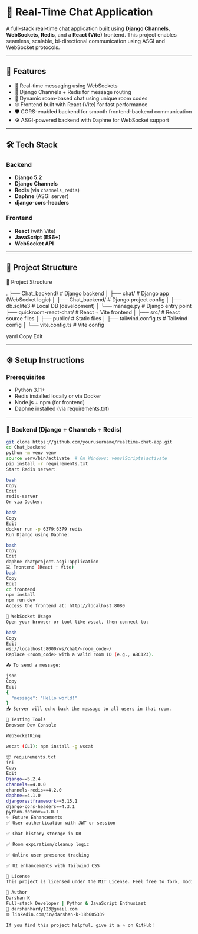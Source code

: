 # 💬 Real-Time Chat Application

A full-stack real-time chat application built using **Django Channels**, **WebSockets**, **Redis**, and a **React (Vite)** frontend. This project enables seamless, scalable, bi-directional communication using ASGI and WebSocket protocols.

---

## 🚀 Features

- 🔗 Real-time messaging using WebSockets
- 🧠 Django Channels + Redis for message routing
- 👥 Dynamic room-based chat using unique room codes
- 🌐 Frontend built with React (Vite) for fast performance
- 🛡️ CORS-enabled backend for smooth frontend-backend communication
- ⚙️ ASGI-powered backend with Daphne for WebSocket support

---

## 🛠️ Tech Stack

### Backend
- **Django 5.2**
- **Django Channels**
- **Redis** (via `channels_redis`)
- **Daphne** (ASGI server)
- **django-cors-headers**

### Frontend
- **React** (with Vite)
- **JavaScript (ES6+)**
- **WebSocket API**

---

## 📁 Project Structure

📁 Project Structure

.
├── Chat_backend/               # Django backend
│   ├── chat/                   # Django app (WebSocket logic)
│   ├── Chat_backend/           # Django project config
│   ├── db.sqlite3              # Local DB (development)
│   └── manage.py               # Django entry point
├── quickroom-react-chat/       # React + Vite frontend
│   ├── src/                    # React source files
│   ├── public/                 # Static files
│   ├── tailwind.config.ts      # Tailwind config
│   └── vite.config.ts          # Vite config

yaml
Copy
Edit

---

## ⚙️ Setup Instructions

### Prerequisites

- Python 3.11+
- Redis installed locally or via Docker
- Node.js + npm (for frontend)
- Daphne installed (via requirements.txt)

---

### 🔧 Backend (Django + Channels + Redis)

```bash
git clone https://github.com/yourusername/realtime-chat-app.git
cd Chat_backend
python -m venv venv
source venv/bin/activate  # On Windows: venv\Scripts\activate
pip install -r requirements.txt
Start Redis server:

bash
Copy
Edit
redis-server
Or via Docker:

bash
Copy
Edit
docker run -p 6379:6379 redis
Run Django using Daphne:

bash
Copy
Edit
daphne chatproject.asgi:application
💻 Frontend (React + Vite)
bash
Copy
Edit
cd frontend
npm install
npm run dev
Access the frontend at: http://localhost:8080

🔌 WebSocket Usage
Open your browser or tool like wscat, then connect to:

bash
Copy
Edit
ws://localhost:8000/ws/chat/<room_code>/
Replace <room_code> with a valid room ID (e.g., ABC123).

📤 To send a message:

json
Copy
Edit
{
  "message": "Hello world!"
}
📥 Server will echo back the message to all users in that room.

🧪 Testing Tools
Browser Dev Console

WebSocketKing

wscat (CLI): npm install -g wscat

📦 requirements.txt
ini
Copy
Edit
Django==5.2.4
channels==4.0.0
channels-redis==4.2.0
daphne==4.1.0
djangorestframework==3.15.1
django-cors-headers==4.3.1
python-dotenv==1.0.1
✨ Future Enhancements
✅ User authentication with JWT or session

✅ Chat history storage in DB

✅ Room expiration/cleanup logic

✅ Online user presence tracking

✅ UI enhancements with Tailwind CSS

📄 License
This project is licensed under the MIT License. Feel free to fork, modify, and use it in your own apps.

👤 Author
Darshan K
Full-stack Developer | Python & JavaScript Enthusiast
📧 darshanhardy123@gmail.com
🌐 linkedin.com/in/darshan-k-18b605339

If you find this project helpful, give it a ⭐ on GitHub!
